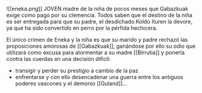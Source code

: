 ![[eneka.png]]
JOVEN madre de la niña de pocos meses que Gabazkuak exige como pago por su clemencia. 
Todos saben que el destino de la niña es ser entregada para que su padre, el desdichado Koldo Ituren la devore, ya que ha sido convertido en perro por la pérfida hechicera. 

El único crimen de Eneka y la niña es que su marido y padre rechazó las proposiciones amorosas de [[Gabazkuak]], ganándose por ello su odio que utilizará como excusa para atormentar a su madre [[Birrutia]] y ponerla contra las cuerdas en una decisión difícil:
- transigir y perder su prestigio a cambio de la paz
- enfrentarse y con ello desencadenar una guerra entre los antiguos poderes vascones y el demonio [[Guland]]...
